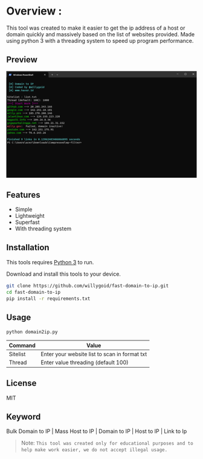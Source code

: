 # Overview :
This tool was created to make it easier to get the ip address of a host or domain quickly and massively based on the list of websites provided. Made using python 3 with a threading system to speed up program performance.

## Preview

![My Image](/host2ip-preview.png)

## Features
- Simple
- Lightweight
- Superfast
- With threading system

## Installation

This tools requires [Python 3](https://python.org/) to run.

Download and install this tools to your device.

```sh
git clone https://github.com/willygoid/fast-domain-to-ip.git
cd fast-domain-to-ip
pip install -r requirements.txt
```

## Usage
```txt
python domain2ip.py
```
| Command | Value |
| ------ | ------ |
| Sitelist | Enter your website list to scan in format txt |
| Thread | Enter value threading (default 100) |

## License

MIT

## Keyword
Bulk Domain to IP | Mass Host to IP | Domain to IP | Host to IP | Link to Ip 


> Note: `This tool was created only for educational purposes and to help make work easier, we do not accept illegal usage.`
